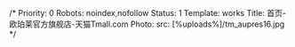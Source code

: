 /*
Priority: 0
Robots: noindex,nofollow
Status: 1
Template: works
Title: 首页-欧珀莱官方旗舰店-天猫Tmall.com
Photo: 
  src: [%uploads%]/tm_aupres16.jpg
*/